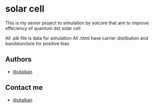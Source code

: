 
# solar cell

This is my senior project to simulation by solcore that aim to improve effeciency of quantum dot solar cell 


All .plk file is data for simulation 
All .html have carrier distibution and bandsturcture for positive bias



## Authors

- [@utaikan](https://github.com/usuwanbandit?tab=overview&from=2024-02-01&to=2024-02-17)

## Contact me
- [@utaikan](usuwanbandit@hotmail.com)